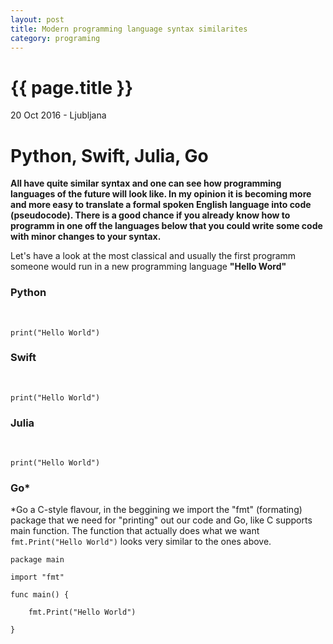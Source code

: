 ```yaml
---
layout: post
title: Modern programming language syntax similarites
category: programing
---
```


{{ page.title }}
================

<p class="meta">20 Oct 2016 - Ljubljana</p>

# Python, Swift, Julia, Go 
**All have quite similar syntax and one can see how programming languages of the future will look like. In my opinion it is 
becoming more and more easy to translate a formal spoken English language into code (pseudocode). There is a good chance if you already know how to programm in one off the languages below that you could write some code with minor changes to your syntax.**

Let's have a look at the most classical and usually the first programm someone would run in a new programming language
**"Hello Word"**

### Python
&nbsp;
```
print("Hello World")
```


### Swift
&nbsp;
```
print("Hello World")
```


### Julia
&nbsp;
```
print("Hello World")
```

### Go*
*Go a C-style flavour, in the beggining we import the "fmt" (formating) package that we need for "printing" out our code
and Go, like C supports main function. The function that actually does what we want `fmt.Print("Hello World")` looks very similar to the ones above.

```
package main

import "fmt"

func main() {

    fmt.Print("Hello World")

}
```
